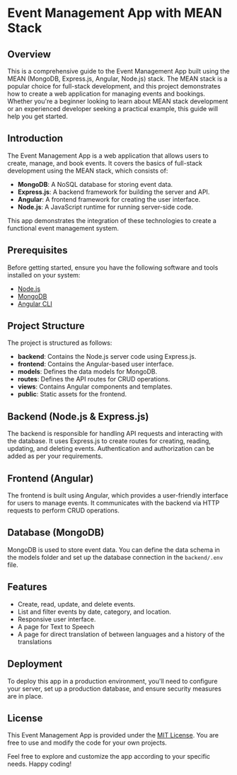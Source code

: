 # Event Management App with MEAN Stack

## Overview

This is a comprehensive guide to the Event Management App built using the MEAN (MongoDB, Express.js, Angular, Node.js) stack. The MEAN stack is a popular choice for full-stack development, and this project demonstrates how to create a web application for managing events and bookings. Whether you're a beginner looking to learn about MEAN stack development or an experienced developer seeking a practical example, this guide will help you get started.


## Introduction

The Event Management App is a web application that allows users to create, manage, and book events. It covers the basics of full-stack development using the MEAN stack, which consists of:

- **MongoDB**: A NoSQL database for storing event data.
- **Express.js**: A backend framework for building the server and API.
- **Angular**: A frontend framework for creating the user interface.
- **Node.js**: A JavaScript runtime for running server-side code.

This app demonstrates the integration of these technologies to create a functional event management system.

## Prerequisites

Before getting started, ensure you have the following software and tools installed on your system:

- [Node.js](https://nodejs.org/)
- [MongoDB](https://www.mongodb.com/try/download/community)
- [Angular CLI](https://cli.angular.io/)

## Project Structure

The project is structured as follows:

- **backend**: Contains the Node.js server code using Express.js.
- **frontend**: Contains the Angular-based user interface.
- **models**: Defines the data models for MongoDB.
- **routes**: Defines the API routes for CRUD operations.
- **views**: Contains Angular components and templates.
- **public**: Static assets for the frontend.

## Backend (Node.js & Express.js)

The backend is responsible for handling API requests and interacting with the database. It uses Express.js to create routes for creating, reading, updating, and deleting events. Authentication and authorization can be added as per your requirements.

## Frontend (Angular)

The frontend is built using Angular, which provides a user-friendly interface for users to manage events. It communicates with the backend via HTTP requests to perform CRUD operations.

## Database (MongoDB)

MongoDB is used to store event data. You can define the data schema in the models folder and set up the database connection in the `backend/.env` file.

## Features

- Create, read, update, and delete events.
- List and filter events by date, category, and location.
- Responsive user interface.
- A page for Text to Speech
- A page for direct translation of between languages and a history of the translations

## Deployment

To deploy this app in a production environment, you'll need to configure your server, set up a production database, and ensure security measures are in place.

## License

This Event Management App is provided under the [MIT License](LICENSE). You are free to use and modify the code for your own projects.

Feel free to explore and customize the app according to your specific needs. Happy coding!
